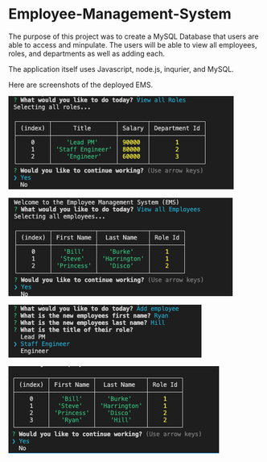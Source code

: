 # Employee-Management-System

The purpose of this project was to create a MySQL Database that users are able to access and minpulate. The users will be able to view all employees, roles, and departments as well as adding each.

The application itself uses Javascript, node.js, inqurier, and MySQL.

Here are screenshots of the deployed EMS.

![Picture of a question](./assets/viewRole.png "Viewing Role table")

![Picture of a question](./assets/viewEmp.png "Viewing Employee table")

![Picture of a question](./assets/addEmp.png "Adding to the Employee table")

![Picture of a question](./assets/viewEmpl.png "Viewing Employee table")
